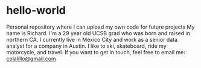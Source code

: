 # hello-world
Personal repository where I can upload my own code for future projects
My name is Richard. I'm a 29 year old UCSB grad who was born and raised in northern CA. I currently live in Mexico City and work as a senior data analyst for a company in Austin. I like to ski, skateboard, ride my motorcycle, and travel.
If you want to get in touch, feel free to email me: colalillo@gmail.com
